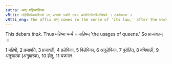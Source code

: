 ```yaml
---
sutra: अण् महिष्यादिभ्यः
vRtti: महिषीत्येवमादिभ्यो ऽण् प्रत्ययो भवति तस्य धर्म्यमित्येतस्मिन्विषये । ठकोपवादः ॥
vRtti_eng: The affix अण् comes in the sense of 'its law,' after the word '_mahishi_' &c.
---
```

This debars _thak_. Thus महिष्या धर्म्यं = माहिषम् 'the usages of queens.' So प्राजावतम् ॥

1 महिषी, 2 प्रजापति, 3 प्रजावती, 4 प्रलेपिका, 5 विलेपिका, 6 अनुलेपिका, 7 पुरोहित, 8 वणिपाली, 9 अनुचारक (अनुवारक), 10 होतु, 11 यजमान.
